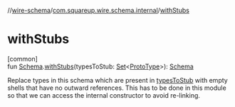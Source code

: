 //[wire-schema](../../index.md)/[com.squareup.wire.schema.internal](index.md)/[withStubs](with-stubs.md)

# withStubs

[common]\
fun [Schema](../com.squareup.wire.schema/-schema/index.md).[withStubs](with-stubs.md)(typesToStub: [Set](https://kotlinlang.org/api/latest/jvm/stdlib/kotlin.collections/-set/index.html)&lt;[ProtoType](../com.squareup.wire.schema/-proto-type/index.md)&gt;): [Schema](../com.squareup.wire.schema/-schema/index.md)

Replace types in this schema which are present in [typesToStub](with-stubs.md) with empty shells that have no outward references. This has to be done in this module so that we can access the internal constructor to avoid re-linking.

